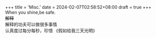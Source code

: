 +++
title = 'Misc.'
date = 2024-02-07T02:58:52+08:00
draft = true
+++
When you shine,be safe.  
~~解释~~  
解释的功夫可以做很多事情  
认真度过每分每秒，珍惜    《假如给我三天光明》